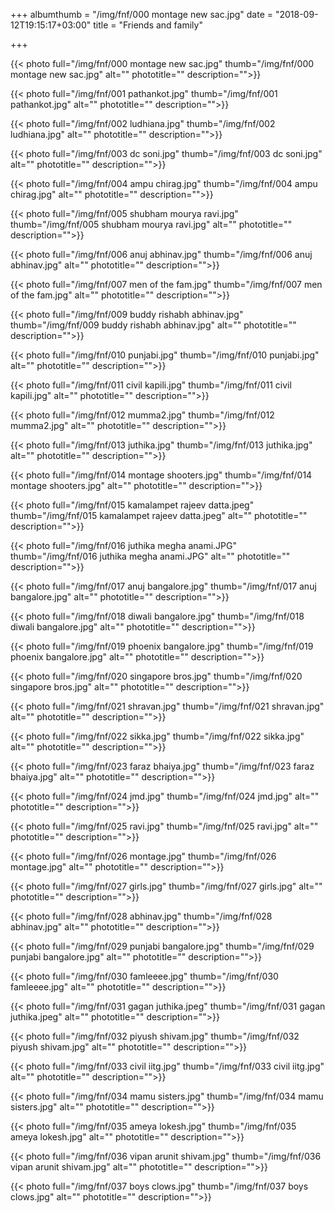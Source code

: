 +++
albumthumb = "/img/fnf/000 montage new sac.jpg"
date = "2018-09-12T19:15:17+03:00"
title = "Friends and family"

+++

{{< photo full="/img/fnf/000 montage new sac.jpg" thumb="/img/fnf/000 montage new sac.jpg" alt="" phototitle="" description="">}}

{{< photo full="/img/fnf/001 pathankot.jpg" thumb="/img/fnf/001 pathankot.jpg" alt="" phototitle="" description="">}}

{{< photo full="/img/fnf/002 ludhiana.jpg" thumb="/img/fnf/002 ludhiana.jpg" alt="" phototitle="" description="">}}

{{< photo full="/img/fnf/003 dc soni.jpg" thumb="/img/fnf/003 dc soni.jpg" alt="" phototitle="" description="">}}

{{< photo full="/img/fnf/004 ampu chirag.jpg" thumb="/img/fnf/004 ampu chirag.jpg" alt="" phototitle="" description="">}}

{{< photo full="/img/fnf/005 shubham mourya ravi.jpg" thumb="/img/fnf/005 shubham mourya ravi.jpg" alt="" phototitle="" description="">}}

{{< photo full="/img/fnf/006 anuj abhinav.jpg" thumb="/img/fnf/006 anuj abhinav.jpg" alt="" phototitle="" description="">}}

{{< photo full="/img/fnf/007 men of the fam.jpg" thumb="/img/fnf/007 men of the fam.jpg" alt="" phototitle="" description="">}}

{{< photo full="/img/fnf/009 buddy rishabh abhinav.jpg" thumb="/img/fnf/009 buddy rishabh abhinav.jpg" alt="" phototitle="" description="">}}

{{< photo full="/img/fnf/010 punjabi.jpg" thumb="/img/fnf/010 punjabi.jpg" alt="" phototitle="" description="">}}

{{< photo full="/img/fnf/011 civil kapili.jpg" thumb="/img/fnf/011 civil kapili.jpg" alt="" phototitle="" description="">}}

{{< photo full="/img/fnf/012 mumma2.jpg" thumb="/img/fnf/012 mumma2.jpg" alt="" phototitle="" description="">}}

{{< photo full="/img/fnf/013 juthika.jpg" thumb="/img/fnf/013 juthika.jpg" alt="" phototitle="" description="">}}

{{< photo full="/img/fnf/014 montage shooters.jpg" thumb="/img/fnf/014 montage shooters.jpg" alt="" phototitle="" description="">}}

{{< photo full="/img/fnf/015 kamalampet rajeev datta.jpeg" thumb="/img/fnf/015 kamalampet rajeev datta.jpeg" alt="" phototitle="" description="">}}

{{< photo full="/img/fnf/016 juthika megha anami.JPG" thumb="/img/fnf/016 juthika megha anami.JPG" alt="" phototitle="" description="">}}

{{< photo full="/img/fnf/017 anuj bangalore.jpg" thumb="/img/fnf/017 anuj bangalore.jpg" alt="" phototitle="" description="">}}

{{< photo full="/img/fnf/018 diwali bangalore.jpg" thumb="/img/fnf/018 diwali bangalore.jpg" alt="" phototitle="" description="">}}

{{< photo full="/img/fnf/019 phoenix bangalore.jpg" thumb="/img/fnf/019 phoenix bangalore.jpg" alt="" phototitle="" description="">}}

{{< photo full="/img/fnf/020 singapore bros.jpg" thumb="/img/fnf/020 singapore bros.jpg" alt="" phototitle="" description="">}}

{{< photo full="/img/fnf/021 shravan.jpg" thumb="/img/fnf/021 shravan.jpg" alt="" phototitle="" description="">}}

{{< photo full="/img/fnf/022 sikka.jpg" thumb="/img/fnf/022 sikka.jpg" alt="" phototitle="" description="">}}

{{< photo full="/img/fnf/023 faraz bhaiya.jpg" thumb="/img/fnf/023 faraz bhaiya.jpg" alt="" phototitle="" description="">}}

{{< photo full="/img/fnf/024 jmd.jpg" thumb="/img/fnf/024 jmd.jpg" alt="" phototitle="" description="">}}

{{< photo full="/img/fnf/025 ravi.jpg" thumb="/img/fnf/025 ravi.jpg" alt="" phototitle="" description="">}}

{{< photo full="/img/fnf/026 montage.jpg" thumb="/img/fnf/026 montage.jpg" alt="" phototitle="" description="">}}

{{< photo full="/img/fnf/027 girls.jpg" thumb="/img/fnf/027 girls.jpg" alt="" phototitle="" description="">}}

{{< photo full="/img/fnf/028 abhinav.jpg" thumb="/img/fnf/028 abhinav.jpg" alt="" phototitle="" description="">}}

{{< photo full="/img/fnf/029 punjabi bangalore.jpg" thumb="/img/fnf/029 punjabi bangalore.jpg" alt="" phototitle="" description="">}}

{{< photo full="/img/fnf/030 famleeee.jpg" thumb="/img/fnf/030 famleeee.jpg" alt="" phototitle="" description="">}}

{{< photo full="/img/fnf/031 gagan juthika.jpeg" thumb="/img/fnf/031 gagan juthika.jpeg" alt="" phototitle="" description="">}}

{{< photo full="/img/fnf/032 piyush shivam.jpg" thumb="/img/fnf/032 piyush shivam.jpg" alt="" phototitle="" description="">}}

{{< photo full="/img/fnf/033 civil iitg.jpg" thumb="/img/fnf/033 civil iitg.jpg" alt="" phototitle="" description="">}}

{{< photo full="/img/fnf/034 mamu sisters.jpg" thumb="/img/fnf/034 mamu sisters.jpg" alt="" phototitle="" description="">}}

{{< photo full="/img/fnf/035 ameya lokesh.jpg" thumb="/img/fnf/035 ameya lokesh.jpg" alt="" phototitle="" description="">}}

{{< photo full="/img/fnf/036 vipan arunit shivam.jpg" thumb="/img/fnf/036 vipan arunit shivam.jpg" alt="" phototitle="" description="">}}

{{< photo full="/img/fnf/037 boys clows.jpg" thumb="/img/fnf/037 boys clows.jpg" alt="" phototitle="" description="">}}
